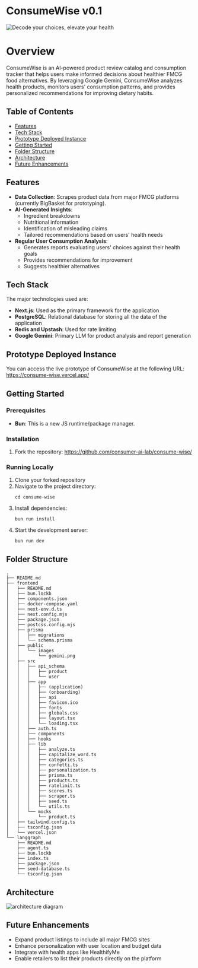 # ConsumeWise v0.1


![Decode your choices, elevate your health](https://github.com/user-attachments/assets/d1cfaa67-3ea7-4c82-aba8-8bb1d89801c6)


# Overview

ConsumeWise is an AI-powered product review catalog and consumption tracker that helps users make informed decisions about healthier FMCG food alternatives. By leveraging Google Gemini, ConsumeWise analyzes health products, monitors users' consumption patterns, and provides personalized recommendations for improving dietary habits.

## Table of Contents

- [Features](#features)
- [Tech Stack](#tech-stack)
- [Prototype Deployed Instance](#prototype-deployed-instance)
- [Getting Started](#getting-started)
- [Folder Structure](#folder-structure)
- [Architecture](#architecture)
- [Future Enhancements](#future-enhancements)

## Features

- **Data Collection**: Scrapes product data from major FMCG platforms (currently BigBasket for prototyping).
- **AI-Generated Insights**: 
  - Ingredient breakdowns
  - Nutritional information
  - Identification of misleading claims
  - Tailored recommendations based on users' health needs
- **Regular User Consumption Analysis**: 
  - Generates reports evaluating users' choices against their health goals
  - Provides recommendations for improvement
  - Suggests healthier alternatives


## Tech Stack

The major technologies used are:
- **Next.js**: Used as the primary framework for the application
- **PostgreSQL**: Relational database for storing all the data of the application
- **Redis and Upstash**: Used for rate limiting
- **Google Gemini**: Primary LLM for product analysis and report generation

## Prototype Deployed Instance

You can access the live prototype of ConsumeWise at the following URL:
https://consume-wise.vercel.app/

## Getting Started

### Prerequisites

- **Bun**: This is a new JS runtime/package manager.

### Installation

1. Fork the repository: https://github.com/consumer-ai-lab/consume-wise/

### Running Locally

1. Clone your forked repository
2. Navigate to the project directory:
   ```
   cd consume-wise
   ```
3. Install dependencies:
   ```
   bun run install
   ```
4. Start the development server:
   ```
   bun run dev
   ```

## Folder Structure

```
.
├── README.md
├── frontend
│   ├── README.md
│   ├── bun.lockb
│   ├── components.json
│   ├── docker-compose.yaml
│   ├── next-env.d.ts
│   ├── next.config.mjs
│   ├── package.json
│   ├── postcss.config.mjs
│   ├── prisma
│   │   ├── migrations
│   │   └── schema.prisma
│   ├── public
│   │   └── images
│   │       └── gemini.png
│   ├── src
│   │   ├── api_schema
│   │   │   ├── product
│   │   │   └── user
│   │   ├── app
│   │   │   ├── (application)
│   │   │   ├── (onboarding)
│   │   │   ├── api
│   │   │   ├── favicon.ico
│   │   │   ├── fonts
│   │   │   ├── globals.css
│   │   │   ├── layout.tsx
│   │   │   └── loading.tsx
│   │   ├── auth.ts
│   │   ├── components
│   │   ├── hooks
│   │   ├── lib
│   │   │   ├── analyze.ts
│   │   │   ├── capitalize_word.ts
│   │   │   ├── categories.ts
│   │   │   ├── confetti.ts
│   │   │   ├── personalization.ts
│   │   │   ├── prisma.ts
│   │   │   ├── products.ts
│   │   │   ├── ratelimit.ts
│   │   │   ├── scores.ts
│   │   │   ├── scraper.ts
│   │   │   ├── seed.ts
│   │   │   └── utils.ts
│   │   └── mocks
│   │       └── product.ts
│   ├── tailwind.config.ts
│   ├── tsconfig.json
│   └── vercel.json
└── langgraph
    ├── README.md
    ├── agent.ts
    ├── bun.lockb
    ├── index.ts
    ├── package.json
    ├── seed-database.ts
    └── tsconfig.json
```


## Architecture

![architecture diagram](https://github.com/user-attachments/assets/c32b0fd9-4eb7-484b-83cb-9c8e145b5a12)

## Future Enhancements

- Expand product listings to include all major FMCG sites
- Enhance personalization with user location and budget data
- Integrate with health apps like HealthifyMe
- Enable retailers to list their products directly on the platform
